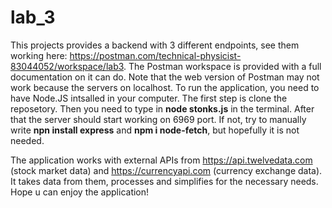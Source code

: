 # lab_3

This projects provides a backend with 3 different endpoints, see them working here: https://postman.com/technical-physicist-83044052/workspace/lab3.
The Postman workspace is provided with a full documentation on it can do. Note that the web version of Postman may not work because the servers on localhost.
To run the application, you need to have Node.JS intsalled in your computer.
The first step is clone the reposetory. Then you need to type in **node stonks.js** in the terminal. After that the server should start working on 6969 port. If not, try to manually write **npn install express**
and **npm i node-fetch**, but hopefully it is not needed.

The application works with external APIs from https://api.twelvedata.com (stock market data) and https://currencyapi.com (currency exchange data). It takes data from them, processes and simplifies
for the necessary needs.
Hope u can enjoy the application!
